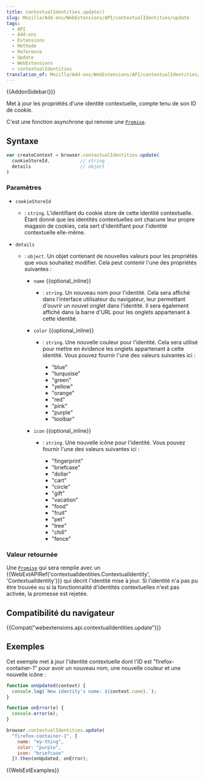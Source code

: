 ```yaml
---
title: contextualIdentities.update()
slug: Mozilla/Add-ons/WebExtensions/API/contextualIdentities/update
tags:
  - API
  - Add-ons
  - Extensions
  - Méthode
  - Reference
  - Update
  - WebExtensions
  - contextualIdentities
translation_of: Mozilla/Add-ons/WebExtensions/API/contextualIdentities/update
---
```

{{AddonSidebar()}}

Met à jour les propriétés d'une identité contextuelle, compte tenu de son ID de cookie.

C'est une fonction asynchrone qui renvoie une [`Promise`](/fr/docs/Web/JavaScript/Reference/Objets_globaux/Promise).

## Syntaxe

```js
var createContext = browser.contextualIdentities.update(
  cookieStoreId,           // string
  details                  // object
)
```

### Paramètres

- `cookieStoreId`
  - : `string`. L'identifiant du cookie store de cette identité contextuelle. Étant donné que les identités contextuelles ont chacune leur propre magasin de cookies, cela sert d'identifiant pour l'identité contextuelle elle-même.
- `details`

  - : `object`. Un objet contenant de nouvelles valeurs pour les propriétés que vous souhaitez modifier. Cela peut contenir l'une des propriétés suivantes :

    - `name` {{optional_inline}}
      - : `string`. Un nouveau nom pour l'identité. Cela sera affiché dans l'interface utilisateur du navigateur, leur permettant d'ouvrir un nouvel onglet dans l'identité. Il sera également affiché dans la barre d'URL pour les onglets appartenant à cette identité.
    - `color` {{optional_inline}}

      - : `string`. Une nouvelle couleur pour l'identité. Cela sera utilisé pour mettre en évidence les onglets appartenant à cette identité. Vous pouvez fournir l'une des valeurs suivantes ici :

        - "blue"
        - "turquoise"
        - "green"
        - "yellow"
        - "orange"
        - "red"
        - "pink"
        - "purple"
        - "toolbar"

    - `icon` {{optional_inline}}

      - : `string`. Une nouvelle icône pour l'identité. Vous pouvez fournir l'une des valeurs suivantes ici :

        - "fingerprint"
        - "briefcase"
        - "dollar"
        - "cart"
        - "circle"
        - "gift"
        - "vacation"
        - "food"
        - "fruit"
        - "pet"
        - "tree"
        - "chill"
        - "fence"

### Valeur retournée

Une [`Promise`](/fr/docs/Web/JavaScript/Reference/Objets_globaux/Promise) qui sera remplie avec un {{WebExtAPIRef('contextualIdentities.ContextualIdentity', 'ContextualIdentity')}} qui décrit l'identité mise à jour. Si l'identité n'a pas pu être trouvée ou si la fonctionnalité d'identités contextuelles n'est pas activée, la promesse est rejetée.

## Compatibilité du navigateur

{{Compat("webextensions.api.contextualIdentities.update")}}

## Exemples

Cet exemple met à jour l'identité contextuelle dont l'ID est "firefox-container-1" pour avoir un nouveau nom, une nouvelle couleur et une nouvelle icône :

```js
function onUpdated(context) {
  console.log(`New identity's name: ${context.name}.`);
}

function onError(e) {
  console.error(e);
}

browser.contextualIdentities.update(
  "firefox-container-1", {
    name: "my-thing",
    color: "purple",
    icon: "briefcase"
  }).then(onUpdated, onError);
```

{{WebExtExamples}}
